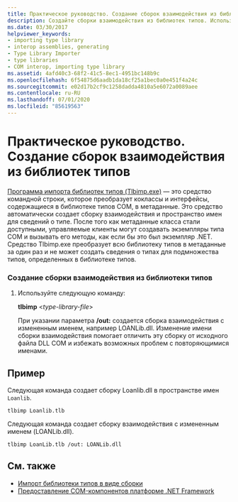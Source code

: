 ```yaml
---
title: Практическое руководство. Создание сборок взаимодействия из библиотек типов
description: Создайте сборки взаимодействия из библиотек типов. Используйте программу импорта библиотек типов (Tlbimp.exe) для преобразования коклассов и интерфейсов из библиотеки типов COM в метаданные.
ms.date: 03/30/2017
helpviewer_keywords:
- importing type library
- interop assemblies, generating
- Type Library Importer
- type libraries
- COM interop, importing type library
ms.assetid: 4afd40c3-68f2-41c5-8ec1-4951bc148b9c
ms.openlocfilehash: 6f54875d6aadb1da18cf25a1bec0a0e451f4a24c
ms.sourcegitcommit: e02d17b2cf9c1258dadda4810a5e6072a0089aee
ms.contentlocale: ru-RU
ms.lasthandoff: 07/01/2020
ms.locfileid: "85619563"
---
```

# <a name="how-to-generate-interop-assemblies-from-type-libraries"></a>Практическое руководство. Создание сборок взаимодействия из библиотек типов
[Программа импорта библиотек типов (Tlbimp.exe)](../tools/tlbimp-exe-type-library-importer.md) — это средство командной строки, которое преобразует коклассы и интерфейсы, содержащиеся в библиотеке типов COM, в метаданные. Это средство автоматически создает сборку взаимодействия и пространство имен для сведений о типе. После того как метаданные класса стали доступными, управляемые клиенты могут создавать экземпляры типа COM и вызывать его методы, как если бы это был экземпляр .NET. Средство Tlbimp.exe преобразует всю библиотеку типов в метаданные за один раз и не может создать сведения о типах для подмножества типов, определенных в библиотеке типов.  
  
### <a name="to-generate-an-interop-assembly-from-a-type-library"></a>Создание сборки взаимодействия из библиотеки типов  
  
1. Используйте следующую команду:  
  
     **tlbimp** \<*type-library-file*>  
  
     При указании параметра **/out:** создается сборка взаимодействия с измененным именем, например LOANLib.dll. Изменение имени сборки взаимодействия помогает отличить эту сборку от исходного файла DLL COM и избежать возможных проблем с повторяющимися именами.  
  
## <a name="example"></a>Пример  
 Следующая команда создает сборку Loanlib.dll в пространстве имен `Loanlib`.  
  
```console  
tlbimp Loanlib.tlb  
```  
  
 Следующая команда создает сборку взаимодействия с измененным именем (LOANLib.dll).  
  
```console  
tlbimp LoanLib.tlb /out: LOANLib.dll  
```  
  
## <a name="see-also"></a>См. также

- [Импорт библиотеки типов в виде сборки](importing-a-type-library-as-an-assembly.md)
- [Предоставление COM-компонентов платформе .NET Framework](exposing-com-components.md)
